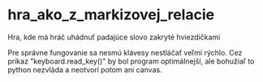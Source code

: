 # hra_ako_z_markizovej_relacie
Hra, kde má hráč uhádnuť padajúce slovo zakryté hviezdičkami

Pre správne fungovanie sa nesmú klávesy nestláčať veľmi rýchlo. 
Cez príkaz "keyboard.read_key()" by bol program optimálnejší, ale bohužiaľ to python nezvláda a neotvorí potom ani canvas.
